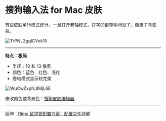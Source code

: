 # 搜狗输入法 for Mac 皮肤

有些皮肤单行模式还行，一旦打开卷轴模式，打字的欲望瞬间没了，像极了背影杀。

![TrPNL3gqlCVok15](https://i.loli.net/2021/03/03/TrPNL3gqlCVok15.png)

---

**特点：极简**

* 半径：10 和 13 像素
* 颜色：蓝色、红色、浅红
* 卷轴模式显示较完美

![WuCwZxpNJIMjL6E](https://i.loli.net/2021/03/03/WuCwZxpNJIMjL6E.png)

修改颜色或背景色：[搜狗皮肤编辑器](https://pinyin.sogou.com/mac/softdown.php?r=skineditor)

---

延伸：[Rime 鼠须管配置方案｜配置文件详解](https://github.com/liuour/rime)

